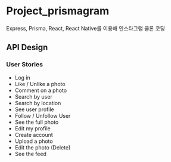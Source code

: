 # **Project_prismagram**

Express, Prisma, React, React Native를 이용해 인스타그램 클론 코딩

## **API Design**

### User Stories
	
- Log in
- Like / Unlike a photo
- Comment on a photo
- Search by user
- Search by location
- See user profile
- Follow / Unfollow User
- See the full photo
- Edit my profile
- Create account
- Upload a photo
- Edit the photo (Delete)
- See the feed